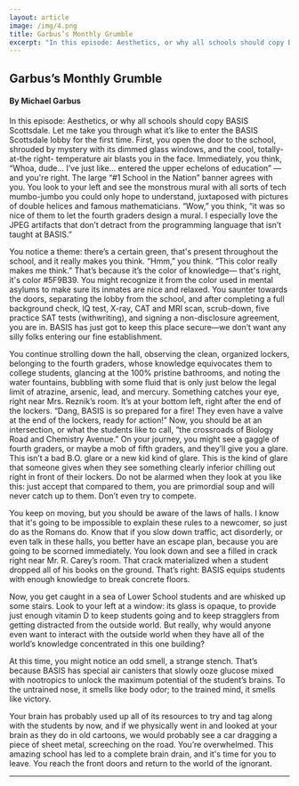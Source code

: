 ```yaml
---
layout: article
image: /img/4.png
title: Garbus’s Monthly Grumble   
excerpt: "In this episode: Aesthetics, or why all schools should copy BASIS Scottsdale."
---
```


<h2>Garbus’s Monthly Grumble </h2>
<h4>By Michael Garbus</h4>

In this episode: Aesthetics, or why all schools should copy BASIS Scottsdale.
Let me take you through what it’s like to enter the BASIS Scottsdale lobby for the first time. First, you open the door to the school, shrouded by mystery with its dimmed glass windows, and the cool, totally-at-the right- temperature air blasts you in the face. Immediately, you think, “Whoa, dude... I’ve just like... entered the upper echelons of education” — and you're right. The large “#1 School in the Nation” banner agrees with you. You look to your left and see the monstrous mural with all sorts of tech mumbo-jumbo you could only hope to understand, juxtaposed with pictures of double helices and famous mathematicians. “Wow,” you think, “it was so nice of them to let the fourth graders design a mural. I especially love the JPEG artifacts that don’t detract from the programming language that isn’t taught at BASIS.”

You notice a theme: there’s a certain green, that's present throughout the school, and it really makes you think. “Hmm,” you think. “This color really makes me think.” That’s because it’s the color of knowledge— that's right, it's color #5F9B39. You might recognize it from the color used in mental asylums to make sure its inmates are nice and relaxed. You saunter towards the doors, separating the lobby from the school, and after completing a full background check, IQ test, X-ray, CAT and MRI scan, scrub-down, five practice SAT tests (withwriting), and signing a non-disclosure agreement, you are in. BASIS has just got to keep this place secure—we don’t want any silly folks entering our fine establishment.

You continue strolling down the hall, observing the clean, organized lockers, belonging to the fourth graders, whose knowledge equivocates them to college students, glancing at the 100% pristine bathrooms, and noting the water fountains, bubbling with some fluid that is only just below the legal limit of atrazine, arsenic, lead, and mercury. Something catches your eye, right near Mrs. Reznik’s room. It’s at your bottom left, right after the end of the lockers. “Dang, BASIS is so prepared for a fire! They even have a valve at the end of the lockers, ready for action!” Now, you should be at an intersection, or what the students like to call, “the crossroads of Biology Road and Chemistry Avenue.” On your journey, you might see a gaggle of fourth graders, or maybe a mob of fifth graders, and they’ll give you a glare. This isn’t a bad B.O. glare or a new kid kind of glare. This is the kind of glare that someone gives when they see something clearly inferior chilling out right in front of their lockers. Do not be alarmed when they look at you like this: just accept that compared to them, you are primordial soup and will never catch up to them. Don’t even try to compete.

You keep on moving, but you should be aware of the laws of halls. I know that it's going to be impossible to explain these rules to a newcomer, so just do as the Romans do. Know that if you slow down traffic, act disorderly, or even talk in these halls, you better have an escape plan, because you are going to be scorned immediately. You look down and see a filled in crack right near Mr. R. Carey’s room. That crack materialized when a student dropped all of his books on the ground. That’s right: BASIS equips students with enough knowledge to break concrete floors.

Now, you get caught in a sea of Lower School students and are whisked up some stairs. Look to your left at a window: its glass is opaque, to provide just enough vitamin D to keep students going and to keep stragglers from getting distracted from the outside world. But really, why would anyone even want to interact with the outside world when they have all of the world’s knowledge concentrated in this one building?

At this time, you might notice an odd smell, a strange stench. That’s because BASIS has special air canisters that slowly ooze glucose mixed with nootropics to unlock the maximum potential of the student’s brains. To the untrained nose, it smells like body odor; to the trained mind, it smells like victory.

Your brain has probably used up all of its resources to try and tag along with the students by now, and if we physically went in and looked at your brain as they do in old cartoons, we would probably see a car dragging a piece of sheet metal, screeching on the road. You’re overwhelmed. This amazing school has led to a complete brain drain, and it's time for you to leave. You reach the front doors and return to the world of the ignorant.

<hr style="border-color:#7D7D7D;height:0.5px;">
<h6></h6>
